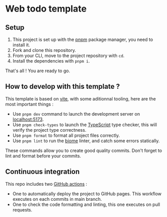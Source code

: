 # Web todo template

## Setup

1. This project is set up with the [pnpm](https://pnpm.io/installation#using-npm) package manager, you need to install it.
2. Fork and clone this repository.
3. From your CLI, move to the project repository with `cd`.
4. Install the dependencies with `pnpm i`.

That's all ! You are ready to go.

## How to develop with this template ?

This template is based on [vite](https://vite.dev/), with some aditionnal tooling, here are the most important things :

- Use `pnpm dev` command to launch the development server on [localhost:5173](http://localhost:5173/).
- Use `pnpm check-types` to launch the [TypeScript](https://www.typescriptlang.org/) type checker, this will verify the project type correctness.
- Use `pnpm format` to format all project files correctly.
- Use `pnpm lint` to run the [biome](https://biomejs.dev/) linter, and catch some errors statically.

These commands allow you to create good quality commits. Don't forget to lint and format before your commits.

## Continuous integration

This repo includes two [GitHub actions](https://docs.github.com/en/actions) :

- One to automatically deploy the project to GitHub pages. This workflow executes on each commits in main branch.
- One to check the code formatting and linting, this one executes on pull requests.
